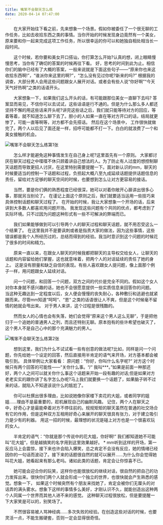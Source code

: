 ```yaml
---
title: 嘴笨不会聊天怎么练
date: 2020-04-14 07:47:00
---
```




　　在大家开始往下看之前，先来想象一个场景。假如你被委任了一个很无聊的工作任务，比如去收拾东西之类的事情。当你开始的时候发现身边竟然有一个美女，原来要和你一起来完成这项工作任务，所以很幸运的你可以和她独自相处相当长一段时间。

　　这个时候，若你要和美女开口搭讪，你打算怎么开始?认真的想，闭上眼睛慢慢思考，当你有了确切的答案的时候再往下看。 好，思考的时间到此为止。相信你们的脑中已经有了大概的答案，一般来说就是下面这些句子——“原来你也来这收拾东西啊!”，“谁派你来这里的啊?”，“怎么没有见过你呢?新来的吗?” 根据我的调查，大部分男人会用这些问题跟女人展开对话。或者会有些人说“你好啊”“今天天气好热啊”之类的话语开头。

　　大家想象一下，如果我们这么开头的话，有可能跟那位美女一直聊下去吗? 答案显而易见，不信你可以去试试，这些话语是行不通的。但是为什么那么多人都还坚持不懈的用这些话来开头呢?讲完这些话之后，我们就只能等待对方的回应，等着等着，就不知道怎么聊下去了。胆小的人如果一直在等对方开口的话，结局就更惨了，可能一直等啊等，对方都不会先搭话。 然后在这个场景中， 工作很快就做完了。两个人以后见了面还是一样，招呼可能都不打一下。白白的就浪费了一个和美女接触的机会。

![嘴笨不会聊天怎么练第1张](/img/b640c6da06537ca2a4a9ae7a5f2b4fb2.jpg)

　　怎么样才能避免这种事情发生在自己身上呢?这里首先有一个原则。 大家都讨厌在聊天过程之中喋喋不休只顾着讲自己想法的人。为了防止有人过度的想控制聊天话题而导致更招人讨厌，在这里特别需要提醒一下。面对新认识的mm，聊天的时候要适当的控制一下话题和过程，负担起大概八至九成延续话题提供话题信息的责任，留给对方足够的聊天空间的时候，也要想到怎么让对方更容易的接话。

　　当然，要是你们俩的熟悉程度已经很深，她可以对着你敞开心扉讲出很多心事，那就另当别论了。 在谨记上面这个原则之后，我们就要适当运用一些技巧来具体控制话题和聊天过程了。 在开始的时候，我让大家想象一个开场的话，后来讲到大多数人都喜欢用问题开场。 我发现这些问题有个共同的优点，都考虑到了实际环境。只不过因为问题这种形式有一些不可解决的弊端而已。

　　我们如果能够做到可以引导两个人的聊天过程和聊天话题，就不用忍受这么一个结果了。 在这里我并不是要讽刺或者是指责大家的做法，因为这些事情，这些错误都是我个人所经历过的，总结而得到的经验。我当时意识到这个问题的时候花了很多的时间和精力。

　　原来一直以来，在跟女人聊天的时候我都把聊天的主导权交给女人，让聊天的话题和内容留给她们掌握，这也就意味着，把两个人的对话延续的责任了她的身上。 这是没有胆量和缺乏自信的表现。有些人喜欢跟女人提问题，像上面那个例子一样，用问题跟女人延续对话。

　　问一个问题，和回答一个问题，双方之间的代价是完全不同的。假如这个女人对你本身就不感兴趣的话，她也不会很愿意提供一些实质信息来回答你的问题。 当这种无趣达到一定程度以后，女人便会慢慢的丧失耐心，各种敷衍和逃避也就紧跟而来。尽管mm知道“呵呵“、“恩“ 之类的话语很让人不爽，但是这个时候毫不留情的她就会甩出来。 对于男人来讲，这个过程是很残酷的。

　　然而女人的心情也会有失落，她们会觉得“原来这个男人这么无聊”，于是把他归于一个追她的普通男人之列，而且还特别无聊。原本抱有的些许希望也破灭了，这个男人不是自己心中的那个充满魅力的男人。

![嘴笨不会聊天怎么练第2张](/img/6d9936d20dc17e786b03bb687155e260.jpg)

　　想到这里，我们为什么不试试看一些有创意的做法呢?比如，同样是问一个问题，你先给她一个设定的回答，然后直接用半肯定的语气来开场，对方基本都会被吸引到。 具体举例让大家看看： 原问题：“你好，你叫什么名字呢?“ 对方这个时候只有两个回答的可能性——“关你什么事。“/“ 我叫***。”如果是前面一种那还好，两个人之间可以就关你什么事这个话题来开始一段有趣的对话;但是如果对方老老实实的跟你讲了名字怎么办呢?马上我们就要换一个话题了，如果脑子转不过来的话，就陷入不知道该说什么的尴尬了。

　　你可以杜撰出很多理由，比如说她像你家楼下卖花的大姐，或者同学的姐姐……理由不是最重要的，趁机展现自己的幽默风趣。 记住，两个人在聊天之中，好奇心才是最能牵着对方不停往前的。规规矩矩的聊天虽然在普通的社交场合有它的作用，但是这种双方互相用好奇心来展开的聊天很具有张力，对于建立吸引力是少有的利器。 用这一招的时候，最理想的状况是碰上对方也是一个很喜欢玩的女人。

　　半肯定的语气：“你就是那个传说中的花大姐，你好啊!“ 我们都知道她不可能叫“花大姐“，但是越搞笑的名字用到这里效果越好。 * mm听到这样的开场，第一反应马上会震惊，接下来也许会陷入爆笑，总之肯定不会没有反应，她的情绪已经因你的一句话而波动了。接下来的话题很自然的就可以展开……为什么你会觉得她叫花大姐，她看起来有那么老吗。诸如此类的话题，肯定会让你惊喜不已。

　　她可能会迎合你的玩笑，这样你也能很放松的继续对话，很自然的把自己的功力发挥出来。很快你们两个人就会形成一个独立的世界，也很快就会产生熟悉的感觉。想象一下， 如果这个时候突然有个朋友来找她了，肯定会被你们无厘头的对话弄的满头雾水。想象下这样的事情多么美好，才刚认识不久，就能创造出这种两个人同属一个世界而其他人进不来的感觉。 这种聊天过程很放松，但是要提醒一下大家笑是可以的，别笑场了。

　　不然很容易被人骂神经病……多次失败的经验。在创造这些对话的时候，也要灵活一点，不能生搬硬套，否则一定会显得很奇怪。